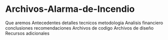 # Archivos-Alarma-de-Incendio
Que aremos
Antecedentes
detalles tecnicos
metodologia
Analisis financiero
conclusiones
recomendaciones
Archivos de codigo
Archivos de diseño
Recursos adicionales
